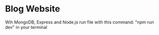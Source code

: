 # Blog Website
Wih MongoDB, Express and Node.js
run file with this command: "npm run dev" in your terminal
